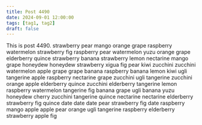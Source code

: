 ```yaml
---
title: Post 4490
date: 2024-09-01 12:00:00
tags: [tag1, tag2]
draft: false
---
```

This is post 4490.
strawberry
pear
mango
orange
grape
raspberry
watermelon
strawberry
fig
raspberry
pear
watermelon
yuzu
orange
grape
elderberry
quince
strawberry
banana
strawberry
lemon
nectarine
mango
grape
honeydew
honeydew
strawberry
xigua
fig
pear
kiwi
zucchini
zucchini
watermelon
apple
grape
grape
banana
raspberry
banana
lemon
kiwi
ugli
tangerine
apple
raspberry
nectarine
grape
zucchini
ugli
tangerine
zucchini
orange
apple
elderberry
quince
zucchini
elderberry
tangerine
lemon
raspberry
watermelon
tangerine
fig
banana
grape
ugli
banana
yuzu
honeydew
cherry
zucchini
tangerine
quince
nectarine
nectarine
elderberry
strawberry
fig
quince
date
date
date
pear
strawberry
fig
date
raspberry
mango
apple
apple
pear
orange
ugli
tangerine
raspberry
elderberry
strawberry
apple
fig
